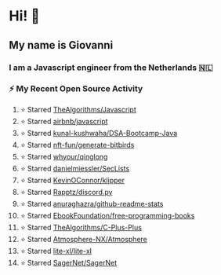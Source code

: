 # Hi! 👋
## My name is Giovanni
### I am a Javascript engineer from the Netherlands 🇳🇱

### :zap: My Recent Open Source Activity
<!--RECENT_ACTIVITY:start-->
1. ⭐ Starred [TheAlgorithms/Javascript](https://github.com/TheAlgorithms/Javascript)
2. ⭐ Starred [airbnb/javascript](https://github.com/airbnb/javascript)
3. ⭐ Starred [kunal-kushwaha/DSA-Bootcamp-Java](https://github.com/kunal-kushwaha/DSA-Bootcamp-Java)
4. ⭐ Starred [nft-fun/generate-bitbirds](https://github.com/nft-fun/generate-bitbirds)
5. ⭐ Starred [whyour/qinglong](https://github.com/whyour/qinglong)
6. ⭐ Starred [danielmiessler/SecLists](https://github.com/danielmiessler/SecLists)
7. ⭐ Starred [KevinOConnor/klipper](https://github.com/KevinOConnor/klipper)
8. ⭐ Starred [Rapptz/discord.py](https://github.com/Rapptz/discord.py)
9. ⭐ Starred [anuraghazra/github-readme-stats](https://github.com/anuraghazra/github-readme-stats)
10. ⭐ Starred [EbookFoundation/free-programming-books](https://github.com/EbookFoundation/free-programming-books)
11. ⭐ Starred [TheAlgorithms/C-Plus-Plus](https://github.com/TheAlgorithms/C-Plus-Plus)
12. ⭐ Starred [Atmosphere-NX/Atmosphere](https://github.com/Atmosphere-NX/Atmosphere)
13. ⭐ Starred [lite-xl/lite-xl](https://github.com/lite-xl/lite-xl)
14. ⭐ Starred [SagerNet/SagerNet](https://github.com/SagerNet/SagerNet)
<!--RECENT_ACTIVITY:end-->
